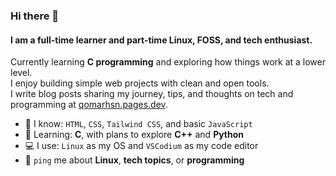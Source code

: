 ### Hi there 👋

#### I am a full-time learner and part-time Linux, FOSS, and tech enthusiast.

Currently learning **C programming** and exploring how things work at a lower level.<br>
I enjoy building simple web projects with clean and open tools.<br>
I write blog posts sharing my journey, tips, and thoughts on tech and programming at [qomarhsn.pages.dev](https://qomarhsn.pages.dev).<br>

- 🧠 I know: `HTML`, `CSS`, `Tailwind CSS`, and basic `JavaScript`
- 🌱 Learning: **C**, with plans to explore **C++** and **Python**
- 💻 I use: `Linux` as my OS and `VSCodium` as my code editor
- 💬 `ping` me about **Linux**, **tech topics**, or **programming**
